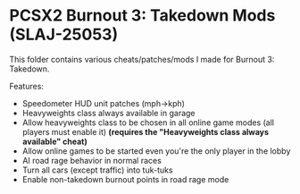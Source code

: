 # PCSX2 Burnout 3: Takedown Mods (SLAJ-25053)

This folder contains various cheats/patches/mods I made for Burnout 3: Takedown.

Features:
- Speedometer HUD unit patches (mph->kph)
- Heavyweights class always available in garage
- Allow heavyweights class to be chosen in all online game modes (all players must enable it) **(requires the "Heavyweights class always available" cheat)**
- Allow online games to be started even you're the only player in the lobby
- AI road rage behavior in normal races
- Turn all cars (except traffic) into tuk-tuks
- Enable non-takedown burnout points in road rage mode
